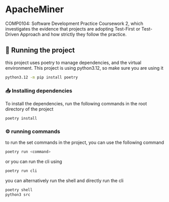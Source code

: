 # ApacheMiner
COMP0104: Software Development Practice Coursework 2, which investigates the evidence that projects are adopting Test-First or Test-Driven Approach and how strictly they follow the practice.


## :rocket: Running the project 

this project uses poetry to manage dependencies, and the virtual environment. This project is using python3.12, so make sure you are using it 

```bash
python3.12 -m pip install poetry 
```


### :inbox_tray: Installing dependencies 

To install the dependencies, run the following commands in the root directory of the project


```bash
poetry install 
```

### :gear: running commands

to run the set commands in the project, you can use the following command 


```bash 
poetry run <command>

```

or you can run the cli using 
```bash 
poetry run cli
```

you can alternatively run the shell and directly run the cli 

```bash
poetry shell
python3 src
```

